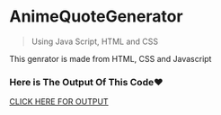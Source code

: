 # AnimeQuoteGenerator
> Using Java Script, HTML and CSS

This genrator is made from HTML, CSS and Javascript

### Here is The Output Of This Code❤

[CLICK HERE FOR OUTPUT](https://anime-quote-generator-master.vercel.app/)
